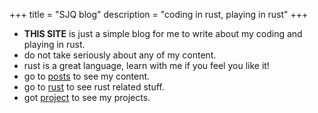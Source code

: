 +++
title = "SJQ blog"
description = "coding in rust, playing in rust"
+++

- **THIS SITE** is just a simple blog for me to write about my coding and playing in rust.
- do not take seriously about any of my content.
- rust is a great language, learn with me if you feel you like it!
- go to [posts](/posts) to see my content.
- go to [rust](/tags/rust/) to see rust related stuff.
- got [project](/categories/project/) to see my projects.